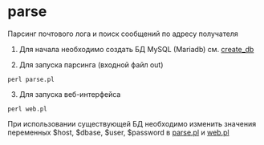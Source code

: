 # parse
Парсинг почтового лога и поиск сообщений по адресу получателя

1. Для начала необходимо создать БД MySQL (Mariadb) см. [create_db](https://github.com/shatov/parse/blob/main/create_db)

2. Для запуска парсинга (входной файл out)
```
perl parse.pl
```

3. Для запуска веб-интерфейса
```
perl web.pl
```

При использовании существующей БД необходимо изменить значения переменных $host, $dbase, $user, $password в [parse.pl](https://github.com/shatov/parse/blob/main/parse.pl) и [web.pl](https://github.com/shatov/parse/blob/main/web.pl)
